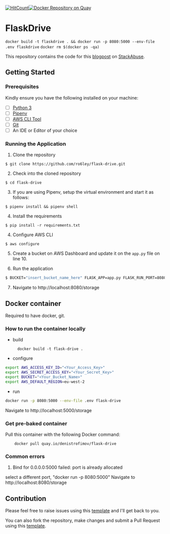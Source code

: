 [![HitCount](http://hits.dwyl.io/ro6ley/flask-drive.svg)](http://hits.dwyl.io/ro6ley/flask-drive)[![Docker Repository on Quay](https://quay.io/repository/denistrofimov/flask-drive/status "Docker Repository on Quay")](https://quay.io/repository/denistrofimov/flask-drive)

# FlaskDrive 

`docker build -t flaskdrive . && docker run -p 8080:5000 --env-file .env flaskdrive`
`docker rm $(docker ps -qa)`

This repository contains the code for this [blogpost](https://stackabuse.com/file-management-with-aws-s3-python-and-flask/) on [StackAbuse](https://stackabuse.com/).

## Getting Started

### Prerequisites

Kindly ensure you have the following installed on your machine:

- [ ] [Python 3](https://realpython.com/installing-python/)
- [ ] [Pipenv](https://pipenv.readthedocs.io/en/latest/#install-pipenv-today)
- [ ] [AWS CLI Tool](https://docs.aws.amazon.com/cli/latest/userguide/cli-chap-configure.html)
- [ ] [Git]()
- [ ] An IDE or Editor of your choice

### Running the Application

1. Clone the repository

```
$ git clone https://github.com/ro6ley/flask-drive.git
```

2. Check into the cloned repository

```
$ cd flask-drive
```

3. If you are using Pipenv, setup the virtual environment and start it as follows:

```
$ pipenv install && pipenv shell
```

4. Install the requirements

```
$ pip install -r requirements.txt
```

4. Configure AWS CLI

```
$ aws configure
```

5. Create a bucket on AWS Dashboard and update it on the `app.py` file on line 10.

6. Run the application

```sh
$ BUCKET="insert_bucket_name_here" FLASK_APP=app.py FLASK_RUN_PORT=8080 FLASK_ENV=development FLASK_RUN_HOST=0.0.0.0 flask run
```

7. Navigate to http://localhost:8080/storage


## Docker container

Required to have docker, git.

### How to run the container locally

- build

        docker build -t flask-drive .

- configure

```sh
export AWS_ACCESS_KEY_ID="<Your_Access_Key>"
export AWS_SECRET_ACCESS_KEY="<Your_Secret_Key>"
export BUCKET="<Your_Bucket_Name>"
export AWS_DEFAULT_REGION=eu-west-2
```

- run

```sh
docker run -p 8080:5000 --env-file .env flask-drive
```

Navigate to http://localhost:5000/storage

### Get pre-baked container

Pull this container with the following Docker command:

        docker pull quay.io/denistrofimov/flask-drive

### Common errors

1. Bind for 0.0.0.0:5000 failed: port is already allocated

select a different port, "docker run -p 8080:5000"
Navigate to http://localhost:8080/storage

## Contribution

Please feel free to raise issues using this [template](./.github/ISSUE_TEMPLATE.md) and I'll get back to you.

You can also fork the repository, make changes and submit a Pull Request using this [template](./.github/PULL_REQUEST_TEMPLATE.md).
